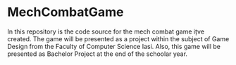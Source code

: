 # MechCombatGame
In this repository is the code source for the mech combat game ițve created. The game will be presented as a project within the subject of Game Design from the Faculty of Computer Science Iasi. Also, this game will be presented as Bachelor Project at the end of the schoolar year.
